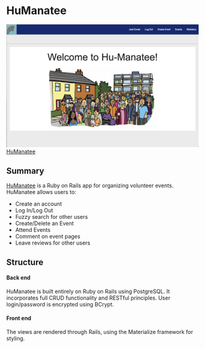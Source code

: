 # HuManatee
![home-page]
[HuManatee][HuManatee]

## Summary

[HuManatee][HuManatee] is a Ruby on Rails app for organizing volunteer events. HuManatee allows users to: 

* Create an account
* Log In/Log Out
* Fuzzy search for other users
* Create/Delete an Event
* Attend Events
* Comment on event pages
* Leave reviews for other users

## Structure

#### Back end

HuManatee is built entirely on Ruby on Rails using PostgreSQL. It incorporates full CRUD functionality and RESTful principles. User login/password is encrypted using BCrypt. 

#### Front end

The views are rendered through Rails, using the Materialize framework for styling.

[HuManatee]: http://www.hu-manatee.herokuapp.com
[home-page]: ./app/assets/images/home-ss.png
